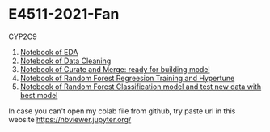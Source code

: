 # E4511-2021-Fan
CYP2C9

1. [Notebook of EDA](https://github.com/fanroyi/E4511-2021-Fan/blob/main/CYP2C9_EDA_students.ipynb)
2. [Notebook of Data Cleaning](https://github.com/fanroyi/E4511-2021-Fan/blob/main/Data_Cleaning.ipynb)
3. [Notebook of Curate and Merge: ready for building model](https://github.com/fanroyi/E4511-2021-Fan/blob/main/Curate_and_Merge.ipynb)
4. [Notebook of Random Forest Regreesion Training and Hypertune](https://github.com/fanroyi/E4511-2021-Fan/blob/main/Training_and_Hypertune.ipynb)
5. [Notebook of Random Forest Classification model and test new data with best model](https://github.com/fanroyi/E4511-2021-Fan/blob/main/Random_Forest_Classification_model_and_test_new_data_with_best_model.ipynb)

In case you can't open my colab file from github, try paste url in this website https://nbviewer.jupyter.org/
